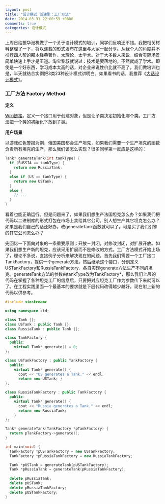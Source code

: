 ```yaml
---
layout: post
title: "设计模式 创建型：工厂方法"
date: 2014-03-31 22:00:59 +0800
comments: true
categories: 设计模式
---
```

上周日给振华港机做了一个关于设计模式的培训，同学们反响还不错。我把相关材料整理了一下，将以连载的形式发布在这里与大家一起分享。从我个人的角度并不推荐四人帮的那本经典著作，太理论，太学术。对于大多数人来说，结合实际场景简单快速上手才是王道。淘宝黎叔就说过：技术是要落地的，不然就成了学术。即使是一个好东西，学习成本太高的话，对企业来说性价比就不高了。我们做培训也是，半天就结合实例把3类23种设计模式讲明白。如果看书的话，我推荐《[大话设计模式](http://book.douban.com/subject/2334288/)》。

### 工厂方法 Factory Method
**定义**

[Wiki链接](http://zh.wikipedia.org/wiki/%E5%B7%A5%E5%8E%82%E6%96%B9%E6%B3%95%E6%A8%A1%E5%BC%8F)。定义一个接口用于创建对象，但是让子类决定初始化哪个类。工厂方法把一个类的初始化下放到子类。

<!--more-->
**用户场景**

以游戏红色警报为例，俄国美国都会生产坦克，如果我们需要一个生产坦克的函数负责所有坦克的生产，那么我们该怎么实现？很多同学第一反应是这样的：

``` cpp 代码片段
Tank* generateTank(int tankType) {
  if (RUSSIA == tankType) {
    return new RussiaTank;
  }
  else if (US == tankType) {
    return new USTank;
  }
  else {
    // ...
  }
}
```

看着也能正确运行。但是问题来了，如果我们想生产法国坦克怎么办？如果我们把代码以二进制库的形式打包在市场上卖给其它公司，别人想生产其它坦克怎么办？如果是我们自己的话还好办，改generateTank函数就可以了，可是买了我们引擎的其它公司怎么办？


先回忆一下面向对象的一条重要原则；开放－封闭。对修改封闭，对扩展开放。如果我们想生产新的坦克，应该采用扩展而不是修改的方式。工厂方法模式开始上场了，理论不多说，直接例子分析来解决现在的问题。首先我们需要一个工厂接口TankFactory，提供一个generate方法。然后继承这个接口，分别定义USTankFactory和RussiaTankFactory，各自实现generate方法生产不同的坦克。generateTank方法的参数由tankType改为TankFactory*，那么我们上层的代码在掌握了各种坦克工厂的信息后，只要把对应坦克工厂作为参数传下来就可以了。在工程实践里面一个最基本的要求就是下层代码改得越少越好。现在附上新的代码以供参考。

``` cpp main.cpp
#include <iostream>

using namespace std;

class Tank {};
class USTank : public Tank {};
class RussiaTank : public Tank {};

class TankFactory {
  public:
    virtual Tank* generate() = 0;
};

class USTankFactory : public TankFactory {
  public:
    virtual Tank* generate() { 
      cout << "US generates a Tank." << endl;
      return new USTank; }
};

class RussiaTankFactory : public TankFactory {
  public:
    virtual Tank* generate() { 
      cout << "Russia generates a Tank." << endl;
      return new RussiaTank;
    }
};

Tank* generateTank(TankFactory *pTankFactory) {
  return pTankFactory->generate();
}

int main(void) {
  TankFactory *pUSTankFactory = new USTankFactory;
  TankFactory *pRussiaTankFactory = new RussiaTankFactory;

  Tank *pUSTank = generateTank(pUSTankFactory);
  Tank *pRussiaTank = generateTank(pRussiaTankFactory);
    
  delete pRussiaTank;
  delete pUSTank;
  delete pRussiaTankFactory;
  delete pUSTankFactory;
}
```
